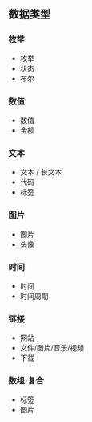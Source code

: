 ## 数据类型

### 枚举

- 枚举
- 状态
- 布尔

### 数值

- 数值
- 金额

### 文本

- 文本 / 长文本
- 代码
- 标签

### 图片

- 图片
- 头像

### 时间

- 时间
- 时间周期

### 链接

- 网站
- 文件/图片/音乐/视频
- 下载

### 数组·复合

- 标签
- 图片
